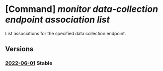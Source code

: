 # [Command] _monitor data-collection endpoint association list_

List associations for the specified data collection endpoint.

## Versions

### [2022-06-01](/Resources/mgmt-plane/L3N1YnNjcmlwdGlvbnMve30vcmVzb3VyY2Vncm91cHMve30vcHJvdmlkZXJzL21pY3Jvc29mdC5pbnNpZ2h0cy9kYXRhY29sbGVjdGlvbmVuZHBvaW50cy97fS9hc3NvY2lhdGlvbnM=/2022-06-01.xml) **Stable**

<!-- mgmt-plane /subscriptions/{}/resourcegroups/{}/providers/microsoft.insights/datacollectionendpoints/{}/associations 2022-06-01 -->
